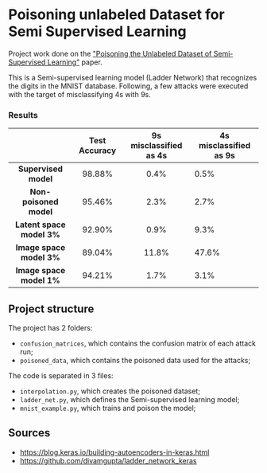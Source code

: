 # Poisoning unlabeled Dataset for Semi Supervised Learning

Project  work  done  on  the  ["Poisoning  the  Unlabeled  Dataset  of Semi-Supervised Learning"](https://www.usenix.org/conference/usenixsecurity21/presentation/carlini-poisoning) paper.

This is a Semi-supervised learning model (Ladder Network) that recognizes the digits in the MNIST database. Following, a few attacks were executed with the target of misclassifying 4s with 9s.

### Results
|           | Test Accuracy | 9s misclassified as 4s | 4s misclassified as 9s |
|:---------:|:-------------:|:---------:|---------------------|
| **Supervised model**	 	| 98.88% | 0.4% | 0.5% |
| **Non-poisoned model** 	| 95.46% | 2.3% | 2.7% |
| **Latent space model 3%**	| 92.90% | 0.9% | 9.3% |
| **Image space model 3%**	| 89.04% | 11.8% | 47.6%|
| **Image space model 1%**	| 94.21% | 1.7% | 3.1% |

## Project structure
The project has 2 folders:

- `confusion_matrices`, which contains the confusion matrix of each attack run;
- `poisoned_data`, which contains the poisoned data used for the attacks;

The code is separated in 3  files:

- `interpolation.py`, which creates the poisoned dataset;
- `ladder_net.py`, which defines the Semi-supervised learning model;
- `mnist_example.py`, which trains and poison the model;

## Sources
- https://blog.keras.io/building-autoencoders-in-keras.html
- https://github.com/divamgupta/ladder_network_keras